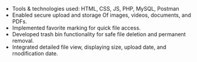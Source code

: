 - Tools & technologies used: HTML, CSS, JS, PHP, MySQL, Postman
- Enabled secure upload and storage Of images, videos, documents, and PDFs.
- Implemented favorite marking for quick file access.
- Developed trash bin functionality for safe file deletion and permanent removal.
- Integrated detailed file view, displaying size, upload date, and rnodification date.
